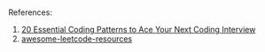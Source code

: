 #

References:
1. [20 Essential Coding Patterns to Ace Your Next Coding Interview ](https://dev.to/arslan_ah/20-essential-coding-patterns-to-ace-your-next-coding-interview-32a3)
2. [awesome-leetcode-resources](https://github.com/ashishps1/awesome-leetcode-resources)
